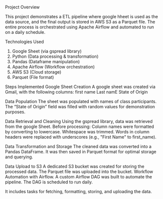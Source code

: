Project Overview

This project demonstrates a ETL pipeline where google hheet is used as the data source, and the final output is stored in AWS S3 as a Parquet file. 
The entire process is orchestrated using Apache Airflow and automated to run on a daily schedule.

Technologies Used
1. Google Sheet (via gspread library)
2. Python (Data processing & transformation)
3. Pandas (Dataframe manipulation)
4. Apache Airflow (Workflow orchestration)
5. AWS S3 (Cloud storage)
6. Parquet (File format)

Steps Implemented
Google Sheet Creation
A google sheet was created via Gmail, with the following columns:
first name
Last namE
 State of Origin 

Data Population
The sheet was populated with names of class participants. 
The “State of Origin” field was filled with random values for demonstration purposes.

Data Retrieval and Cleaning
Using the gspread library, data was retrieved from the google Sheet. Before processing:
Column names were formatted by converting to lowercase.
Whitespace was trimmed.
Words in column headers were replaced with underscores (e.g., "First Name" to first_name).

Data Transformation and Storage
The cleaned data was converted into a Pandas DataFrame.
It was then saved in Parquet format for optimal storage and querying.

Data Upload to S3
A dedicated S3 bucket was created for storing the processed data.
The Parquet file was uploaded into the bucket.
Workflow Automation with Airflow.
A custom Airflow DAG was built to automate the pipeline.
The DAG is scheduled to run daily.

It includes tasks for fetching, formatting, storing, and uploading the data.

